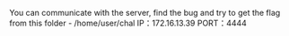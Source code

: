 You can communicate with the server, find the bug and try to get the flag from this folder - /home/user/chal
IP：172.16.13.39
PORT：4444